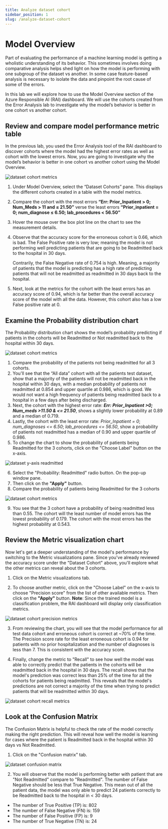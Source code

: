```yaml
---
title: Analyze dataset cohort
sidebar_position: 1
slug: /analyze-dataset-cohort
---
```


# Model Overview

Part of evaluating the performance of a machine learning model is getting a wholistic understanding of its behavior.  This sometimes involves doing comparative analysis helps shed light on how the model is performing with one subgroup of the dataset vs another.   In some case feature-based analysis is necessary to isolate the data and pinpoint the root cause of some of the errors.

In this lab we will explore how to use the Model Overview section of the Azure Responsible AI (RAI) dashboard. We will use the cohorts created from the Error Analysis lab to investigate why the model’s behavior is better in one cohort vs another cohort.

## Review and compare model performance metric table

In the previous lab, you used the Error Analysis tool of the RAI dashboard to discover cohorts where the model had the highest error rates as well as cohort with the lowest errors. Now, you are going to investigate why the model’s behavior is better in one cohort vs another cohort using the Model Overview.

![dataset cohort metrics](/img/tutorial/4-dataset-cohort-metrics.png "Dataset cohort metrics")


1. Under Model Overview, select the “Dataset Cohorts” pane. This displays the different cohorts created in a table with the model metrics.
2. Compare the cohort with the most errors **“Err: Prior_Inpatient > 0; Num_Meds > 11 and ≤ 21.50”** verse the least errors **“Prior_inpatient = 0; num_diagnose ≤ 6.50; lab_procedures < 56.50”**
3. Hover the mouse over the box plot line on the chart to see the measurement details.
4. Observe that the accuracy score for the erroneous cohort is 0.66, which is bad. The False Positive rate is very low; meaning the model is not performing well predicting patients that are going to be Readmitted back to the hospital in 30 days. 

	Contrarily, the False Negative rate of 0.754 is high. Meaning, a majority of patients that the model is predicting has a high rate of predicting patients that will not be readmitted as readmitted in 30 days back to the hospital.
5. Next, look at the metrics for the cohort with the least errors has an accuracy score of 0.94, which is far better than the overall accuracy score of the model with all the data. However, this cohort also has a low  False positive rate at 0.

## Examine the Probability distribution chart 

The Probability distribution chart shows the model’s probability predicting if patients in the cohorts  will be Readmitted or Not readmitted back to the hospital within 30 days.

![dataset cohort metrics](/img/tutorial/4-dataset-probability-distrib.png "Dataset cohort metrics")


1. Compare the probability of the patients not being readmitted for all 3 cohorts.
2. You'll see that the “All data” cohort with all the patients test dataset, show that a majority of the patients will not be readmitted back in the hospital within 30 days, with a median probability of patients not readmitted at 0.854 and upper quartile at 0.986, which is good. We would not want a high frequency of patients being readmitted back to a hospital in a few days after being discharged.
3. Next, the cohort with the highest error rate:  ***Err: Prior_Inpatient >0; Num_meds >11.50 & <= 21.50***, shows a slightly lower probability at 0.89 and a median of 0.719. 
4. Lastly, the cohort with the least error rate: *Prior_Inpatient = 0*; *num_diagnoses <= 6.50*; *lab_procedures <= 56.50*,  show a probability of patients not readmitted has a median of 0.90 and upper quartile of 0.986. 
5. To change the chart to show the probability of patients being Readmitted for the 3 cohorts, click on the "Choose Label" button on the x-axis.

![dataset y-axis readmitted](/img/tutorial/4-dataset-y-reamitted.png "Dataset cohort Y-axis Readmitted")

6. Select the "Probability:  Readmitted" radio button. On the pop-up window pane.
7. Then click on the **"Apply"** button.
8. Compare the probability of patients being Readmitted for the 3 cohorts

![dataset cohort metrics](/img/tutorial/4-dataset-probab-distrib-readmit.png "Dataset cohort metrics")

9. You see that the 3 cohort have a probability of being readmitted less than 0.55.  The cohort will the least number of model errors has the lowest probability of 0.179.  The cohort with the most errors has the highest probability at 0.543.

## Review the Metric visualization chart

Now let's get a deeper understanding of the model's performance by switching to the Metric visualizations pane. Since you've already reviewed the accuracy score under the "Dataset Cohort" above, you'll explore what the other metrics can reveal about the 3 cohorts.

1. Click on the Metric visualizations tab.

2. To choose another metric, click on the "Choose Label" on the x-axis to choose "Precision score" from the list of other available metrics.  Then click on the **"Apply"** button.
**Note**:  Since the trained model is a classification problem, the RAI dashboard will display only classification metrics.

![dataset cohort precision metrics](/img/tutorial/4-select-dataset-precision.png "Dataset cohort precision metrics")

3. From reviewing the chart, you will see that the model performance for all test data cohort and erroneous cohort is correct at ~70% of the time. The Precision score rate for the least erroneous cohort is 0.94 for patients with no prior hospitalization and the number of diagnoses is less than 7. This is consistent with the accuracy score.

4. Finally,  change the metric to "Recall" to see how well the model was able to correctly predict that the patients in the cohorts will be readmitted back in the hospital in 30 days. The recall shows that the model's prediction was correct less than 25% of the time for all the cohorts for patients being readmitted. This reveals that the model's predictions are not correct a majority of the time when trying to predict patients that will be readmitted within 30 days.

![dataset cohort recall metrics](/img/tutorial/4-dataset-recall.png "Dataset cohort recall metrics")

## Look at the Confusion Matrix 

The Confusion Matrix is helpful to check the rate of the model correctly making the right prediction. This will reveal how well the model is learning for cases where the patient is Readmitted back in the hospital within 30 days vs Not Readmitted.

1. Click on the "Confusion matrix" tab.

![dataset confusion matrix](/img/tutorial/4-dataset-confusion-matrix.png "Dataset confusion matrix")

2. You will observe that the model is performing better with patient that are "Not Readmitted" compare to "Readmitted".  The number of False Negative should be less that True Negative.  This mean out of all the patient data, the model was only able to predict 24 patients correctly to be Readmitted back to the hospital in < 30 days.
* The number of True Positive (TP) is:  802
* The number of False Negative (FN) is: 159
* The number of False Positive (FP) is: 9
* The number of True Negative (TN) is: 24

